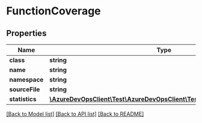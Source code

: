 # FunctionCoverage

## Properties
Name | Type | Description | Notes
------------ | ------------- | ------------- | -------------
**class** | **string** |  | [optional] 
**name** | **string** |  | [optional] 
**namespace** | **string** |  | [optional] 
**sourceFile** | **string** |  | [optional] 
**statistics** | [**\AzureDevOpsClient\Test\AzureDevOpsClient\Test\Model\CoverageStatistics**](CoverageStatistics.md) |  | [optional] 

[[Back to Model list]](../README.md#documentation-for-models) [[Back to API list]](../README.md#documentation-for-api-endpoints) [[Back to README]](../README.md)


